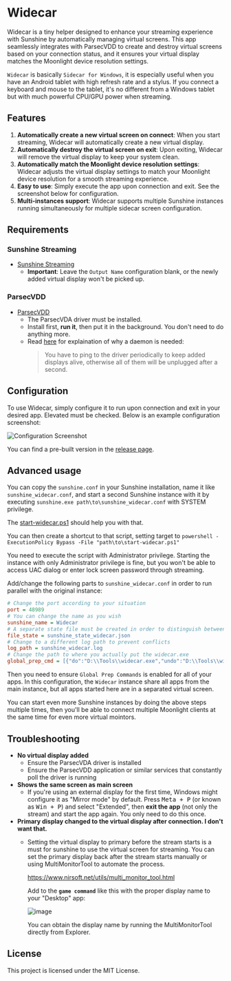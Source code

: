 # Widecar

Widecar is a tiny helper designed to enhance your streaming experience with Sunshine by automatically managing virtual screens. This app seamlessly integrates with ParsecVDD to create and destroy virtual screens based on your connection status, and it ensures your virtual display matches the Moonlight device resolution settings.

`Widecar` is basically `Sidecar for Windows`, it is especially useful when you have an Android tablet with high refresh rate and a stylus. If you connect a keyboard and mouse to the tablet, it's no different from a Windows tablet but with much powerful CPU/GPU power when streaming.

## Features

1. **Automatically create a new virtual screen on connect**: When you start streaming, Widecar will automatically create a new virtual display.
2. **Automatically destroy the virtual screen on exit**: Upon exiting, Widecar will remove the virtual display to keep your system clean.
3. **Automatically match the Moonlight device resolution settings**: Widecar adjusts the virtual display settings to match your Moonlight device resolution for a smooth streaming experience.
4. **Easy to use**: Simply execute the app upon connection and exit. See the screenshot below for configuration.
5. **Multi-instances support**: Widecar supports multiple Sunshine instances running simultaneously for multiple sidecar screen configuration.

## Requirements

### Sunshine Streaming
- [Sunshine Streaming](https://github.com/LizardByte/Sunshine)
  - **Important**: Leave the `Output Name` configuration blank, or the newly added virtual display won't be picked up.

### ParsecVDD
- [ParsecVDD](https://github.com/nomi-san/parsec-vdd)
  - The ParsecVDA driver must be installed.
  - Install first, **run it**, then put it in the background. You don't need to do anything more.
  - Read [here](https://github.com/nomi-san/parsec-vdd#design-notes) for explaination of why a daemon is needed:
    > You have to ping to the driver periodically to keep added displays alive, otherwise all of them will be unplugged after a second.

## Configuration

To use Widecar, simply configure it to run upon connection and exit in your desired app. Elevated must be checked. Below is an example configuration screenshot:

![Configuration Screenshot](https://github.com/ClassicOldSong/Widecar/assets/10512422/20331aa5-9372-43f3-b79c-4e84a61e843d)

You can find a pre-built version in the [release page](https://github.com/ClassicOldSong/Widecar/releases).

## Advanced usage

You can copy the `sunshine.conf` in your Sunshine installation, name it like `sunshine_widecar.conf`, and start a second Sunshine instance with it by executing `sunshine.exe path\to\sunshine_widecar.conf` with SYSTEM privilege.

The [start-widecar.ps1](start-widecar.ps1) should help you with that.

You can then create a shortcut to that script, setting target to `powershell -ExecutionPolicy Bypass -File "path\to\start-widecar.ps1"`

You need to execute the script with Administrator privilege. Starting the instance with only Administrator privilege is fine, but you won't be able to access UAC dialog or enter lock screen password through streaming.

Add/change the following parts to `sunshine_widecar.conf` in order to run parallel with the original instance:

```ini
# Change the port according to your situation
port = 48989
# You can change the name as you wish
sunshine_name = Widecar
# A separate state file must be created in order to distinguish between the original Sunshine instance
file_state = sunshine_state_widecar.json
# Change to a different log path to prevent conflicts
log_path = sunshine_widecar.log
# Change the path to where you actually put the widecar.exe
global_prep_cmd = [{"do":"D:\\Tools\\widecar.exe","undo":"D:\\Tools\\widecar.exe","elevated":"true"}]
```

Then you need to ensure `Global Prep Commands` is enabled for all of your apps. In this configuration, the `Widecar` instance share all apps from the main instance, but all apps started here are in a separated virtual screen.

You can start even more Sunshine instances by doing the above steps multiple times, then you'll be able to connect multiple Moonlight clients at the same time for even more virtual mointors.

## Troubleshooting

- **No virtual display added**
  - Ensure the ParsecVDA driver is installed
  - Ensure the ParsecVDD application or similar services that constantly poll the driver is running
- **Shows the same screen as main screen**
  - If you're using an external display for the first time, Windows might configure it as "Mirror mode" by default. Press <kbd>Meta + P</kbd> (or known as <kbd>Win + P</kbd>) and select "Extended", then **exit the app** (not only the stream) and start the app again. You only need to do this once.
- **Primary display changed to the virtual display after connection. I don't want that.**
  - Setting the virtual display to primary before the stream starts is a must for sunshine to use the virtual screen for streaming.
    You can set the primary display back after the stream starts manually or using MultiMonitorTool to automate the process.

    https://www.nirsoft.net/utils/multi_monitor_tool.html

    Add to the **`game command`** like this with the proper display name to your "Desktop" app:

    ![image](https://github.com/user-attachments/assets/3ed9a9ca-857a-4871-b235-43f802a8f60f)

    You can obtain the display name by running the MultiMonitorTool directly from Explorer.

## License

This project is licensed under the MIT License.
